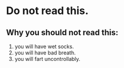 # Do not read this.
## Why you should not read this:
1. you will have wet socks.
2. you will have bad breath.
3. you will fart uncontrollably.